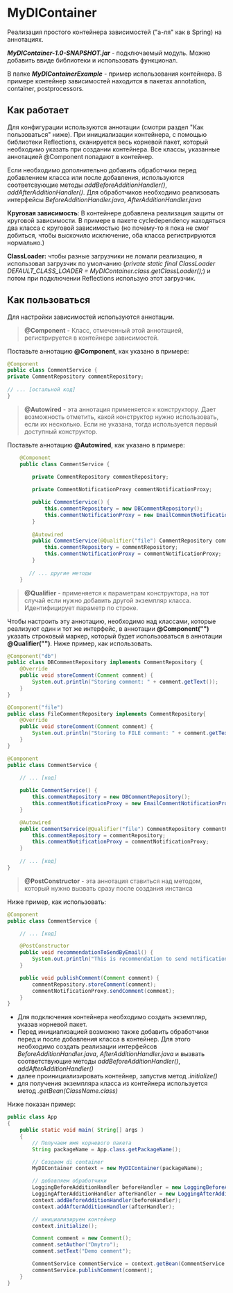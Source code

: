# MyDIContainer
Реализация простого контейнера зависимостей ("а-ля" как в Spring) на аннотациях.

*__MyDIContainer-1.0-SNAPSHOT.jar__* - подключаемый модуль. Можно добавить ввиде библиотеки и использовать функционал.

В папке *__MyDIContainerExample__* - пример использования контейнера.
В примере контейнер зависимостей находится в пакетах annotation, container, postprocessors.

## Как работает
Для конфигурации используются аннотации (смотри раздел "Как пользоваться" ниже). При инициализации контейнера, с помощью библиотеки Reflections, 
сканируется весь корневой пакет, который необходимо указать при создании контейнера. Все классы, указанные аннотацией @Component попадают в контейнер.

Если необходимо дополнительно добавить обработчики перед добавлением класса или после добавления, используются 
соответсвующие методы *addBeforeAdditionHandler()*, *addAfterAdditionHandler()*. Для обработчиков необходимо реализовать интерфейсы
*BeforeAdditionHandler.java*, *AfterAdditionHandler.java*  

**Круговая зависимость**: В контейнере добавлена реализация защиты от круговой зависимости. В примере в пакете cycledependency находяться
два класса с круговой зависимостью (но почему-то я пока не смог добиться, чтобы выскочило исключение, оба класса регистрируются нормально.)  

**ClassLoader:** чтобы разные загрузчики не ломали реализацию, я использовал загрузчик по умолчанию 
(_private static final ClassLoader DEFAULT_CLASS_LOADER = MyDIContainer.class.getClassLoader();_) и потом при подключении Reflections использую
этот загрузчик.

## Как пользоваться  
Для настройки зависимостей используются аннотации.
  
> **@Component** - Класс, отмеченный этой аннотацией, регистрируется в контейнере зависимостей.  
  
Поставьте аннотацию **@Component**, как указано в примере:  
```java
@Component  
public class CommentService {
private CommentRepository commentRepository;  
  
// ... [остальной код]  
}  
```
  
> **@Autowired** - эта аннотация применяется к конструктору. Дает возможность отметить, какой конструктор нужно использовать, если их несколько.
Если не указана, тогда используется первый доступный конструктор.  
  
Поставьте аннотацию **@Autowired**, как указано в примере:
```java
    @Component
    public class CommentService {

        private CommentRepository commentRepository;
    
        private CommentNotificationProxy commentNotificationProxy;

        public CommentService() {
            this.commentRepository = new DBCommentRepository();
            this.commentNotificationProxy = new EmailCommentNotificationProxy();
        }
    
        @Autowired
        public CommentService(@Qualifier("file") CommentRepository commentRepository, CommentNotificationProxy commentNotificationProxy) {
            this.commentRepository = commentRepository;
            this.commentNotificationProxy = commentNotificationProxy;
        }
    
       // ... другие методы
    }
```  
  
> **@Qualifier** - применяется к параметрам конструктора, на тот случай если нужно добавить другой экземпляр класса. Идентифицирует параметр по строке.  
  
Чтобы настроить эту аннотацию, необходимо над классами, которые реализуют один и тот же интерфейс, в аннотации **@Component("")** указать строковый
маркер, который будет использоваться в аннотации **@Qualifier("")**. Ниже пример, как использовать.
```java
@Component("db")
public class DBCommentRepository implements CommentRepository {
    @Override
    public void storeComment(Comment comment) {
        System.out.println("Storing comment: " + comment.getText());
    }
}
```
```java
@Component("file")
public class FileCommentRepository implements CommentRepository{
    @Override
    public void storeComment(Comment comment) {
        System.out.println("Storing to FILE comment: " + comment.getText());
    }
}
```
```java
@Component
public class CommentService {

    // ... [код]
    
    public CommentService() {
        this.commentRepository = new DBCommentRepository();
        this.commentNotificationProxy = new EmailCommentNotificationProxy();
    }

    @Autowired
    public CommentService(@Qualifier("file") CommentRepository commentRepository, CommentNotificationProxy commentNotificationProxy) {
        this.commentRepository = commentRepository;
        this.commentNotificationProxy = commentNotificationProxy;
    }
    
    // ... [код]
}
```
> **@PostConstructor** - эта аннотация ставиться над методом, который нужно вызвать сразу после создания инстанса  
  
Ниже пример, как использовать:
```java
@Component
public class CommentService {

    // ... [код]

    @PostConstructor
    public void recommendationToSendByEmail() {
        System.out.println("This is recommendation to send notification by Email ...");
    }

    public void publishComment(Comment comment) {
        commentRepository.storeComment(comment);
        commentNotificationProxy.sendComment(comment);
    }
}
```
- Для подключения контейнера необходимо создать экземпляр, указав корневой пакет.   
- Перед инициализацией возможно также добавить обработчики перед и после добавления класса в контейнер. Для этого необходимо создать реализации
интерфейсов *BeforeAdditionHandler.java*, *AfterAdditionHandler.java* 
и вызвать соответствующие методы *addBeforeAdditionHandler()*, *addAfterAdditionHandler()*
- далее проинициализировать контейнер, запустив метод *.initialize()*
- для получения экземпляра класса из контейнера используется метод *.getBean(ClassName.class)*  

Ниже показан пример:
```java
public class App
{
    public static void main( String[] args )
    {
        // Получаем имя корневого пакета
        String packageName = App.class.getPackageName();

        // Создаем di container
        MyDIContainer context = new MyDIContainer(packageName);

        // добавляем обработчики
        LoggingBeforeAdditionHandler beforeHandler = new LoggingBeforeAdditionHandler();
        LoggingAfterAdditionHandler afterHandler = new LoggingAfterAdditionHandler(beforeHandler);
        context.addBeforeAdditionHandler(beforeHandler);
        context.addAfterAdditionHandler(afterHandler);

        // инициализируем контейнер
        context.initialize();

        Comment comment = new Comment();
        comment.setAuthor("Dmytro");
        comment.setText("Demo comment");

        CommentService commentService = context.getBean(CommentService.class);
        commentService.publishComment(comment);
    }
}
```
